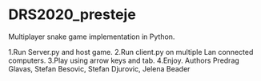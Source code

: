 # DRS2020_presteje
Multiplayer snake game implementation in Python.

1.Run Server.py and host game.
2.Run client.py on multiple Lan connected computers.
3.Play using arrow keys and tab.
4.Enjoy.
Authors Predrag Glavas, Stefan Besovic, Stefan Djurovic, Jelena Beader
